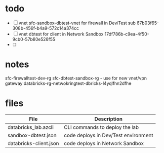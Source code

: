 # todo

- [ ] vnet sfc-sandbox-dbtest-vnet for firewall in Dev/Test sub 67b03f65-308b-456f-b4a9-572c14a374cc
- [ ] vnet dbtest for client in Network Sandbox 17df786b-c9ea-4f50-9cb0-57b80e526f55
- [ ] 

# notes
sfc-firewalltest-dev-rg
sfc-dbtest-sandbox-rg - use for new vnet/vpn gateway
databricks-rg-netwokringtest-dbricks-l4yqlfhn2dfhe



# files
| File | Description |
| ----------- | ----------- |
| databricks_lab.azcli | CLI commands to deploy the lab |
| sandbox-dbtest.json | code deploys in Dev/Test environment |
| databricks-client.json | code deploys in Network Sandbox |

